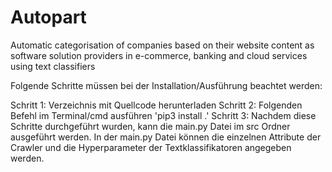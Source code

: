 # Autopart
Automatic categorisation of companies based on their website content as software solution providers in e-commerce, banking and cloud
services using text classifiers

Folgende Schritte müssen bei der Installation/Ausführung beachtet werden: 

Schritt 1: Verzeichnis mit Quellcode herunterladen 
Schritt 2: Folgenden Befehl im Terminal/cmd ausführen 'pip3 install .'
Schritt 3: Nachdem diese Schritte durchgeführt wurden, kann die main.py Datei im src Ordner ausgeführt werden. In der main.py Datei können die einzelnen Attribute der Crawler und die Hyperparameter der Textklassifikatoren angegeben werden. 

